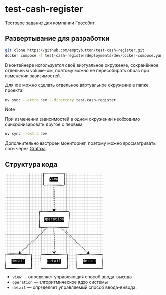 # test-cash-register
Тестовое задание для компании Гроссбит.

## Развертывание для разработки
```bash
git clone https://github.com/emptybutton/test-cash-register.git
docker compose -f test-cash-register/deployments/dev/docker-compose.yaml up
```

В контейнере используется своё виртуальное окружение, сохранённое отдельным volume-ом, поэтому можно не пересобирать образ при изменении зависимостей.

Для ide можно сделать отдельное виртуальное окружение в папке проекта:
```bash
uv sync --extra dev --directory test-cash-register
```

> [!NOTE]
> При изменении зависимостей в одном окружении необходимо синхронизировать другое с первым:
> ```bash
> uv sync --extra dev
> ```

Дополнительно настроен мониторинг, поэтому можно просматривать логи через [Grafana](http://localhost:3000).

## Структура кода
![*code-diagram*](https://github.com/emptybutton/test-cash-register/blob/main/assets/code.drawio.png?raw=true)

- `view` — определяет управляющий способ ввода-вывода
- `operation` — алгоритмическое ядро системы
- `detail` — определяет управляемый способ ввода-вывода.
